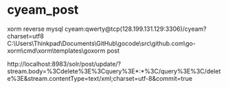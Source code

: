 cyeam_post
==========

xorm reverse mysql cyeam:qwerty@tcp(128.199.131.129:3306)/cyeam?charset=utf8 C:\Users\Thinkpad\Documents\GitHub\gocode\src\github.com\go-xorm\cmd\xorm\templates\goxorm post

http://localhost:8983/solr/post/update/?stream.body=%3Cdelete%3E%3Cquery%3E*:*%3C/query%3E%3C/delete%3E&stream.contentType=text/xml;charset=utf-8&commit=true